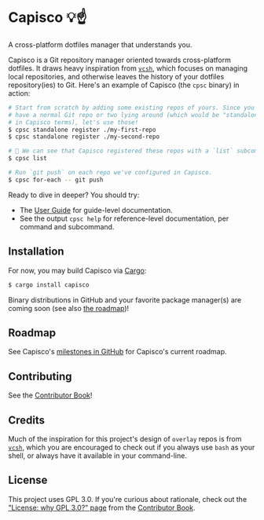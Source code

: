 # Capisco 💡☝️

A cross-platform dotfiles manager that understands you.

Capisco is a Git repository manager oriented towards cross-platform dotfiles.
It draws heavy inspiration from [`vcsh`], which focuses on managing local
repositories, and otherwise leaves the history of your dotfiles repository(ies)
to Git. Here's an example of Capisco (the `cpsc` binary) in action:

```sh
# Start from scratch by adding some existing repos of yours. Since you probably
# have a normal Git repo or two lying around (which would be "standalone" repos
# in Capisco terms), let's use those!
$ cpsc standalone register ./my-first-repo
$ cpsc standalone register ./my-second-repo

# 👀 We can see that Capisco registered these repos with a `list` subcommand:
$ cpsc list

# Run `git push` on each repo we've configured in Capisco.
$ cpsc for-each -- git push
```

Ready to dive in deeper? You should try:

* The [User Guide](./docs/user-guide/src/introduction.md) for guide-level documentation.
* See the output `cpsc help` for reference-level documentation, per command and subcommand.

## Installation

For now, you may build Capisco via [Cargo](https://doc.rust-lang.org/cargo/):

```sh
$ cargo install capisco
```

Binary distributions in GitHub and your favorite package manager(s) are coming
soon (see also [the roadmap](#roadmap))!

## Roadmap

See Capisco's [milestones in
GitHub](https://github.com/capisco-dotfiles/capisco/milestones) for Capisco's
current roadmap.

## Contributing

See the [Contributor Book]!

[Contributor Book]: ./docs/contributor-book/src/welcome.md

## Credits

Much of the inspiration for this project's design of `overlay` repos is from
[`vcsh`], which you are encouraged to check out if you always use `bash` as
your shell, or always have it available in your command-line.

[`vcsh`]: https://github.com/RichiH/vcsh

## License

This project uses GPL 3.0. If you're curious about rationale, check out the
["License: why GPL 3.0?"
page](./docs/contributor-book/src/license-why-gpl-3.0.md) from the [Contributor
Book].
